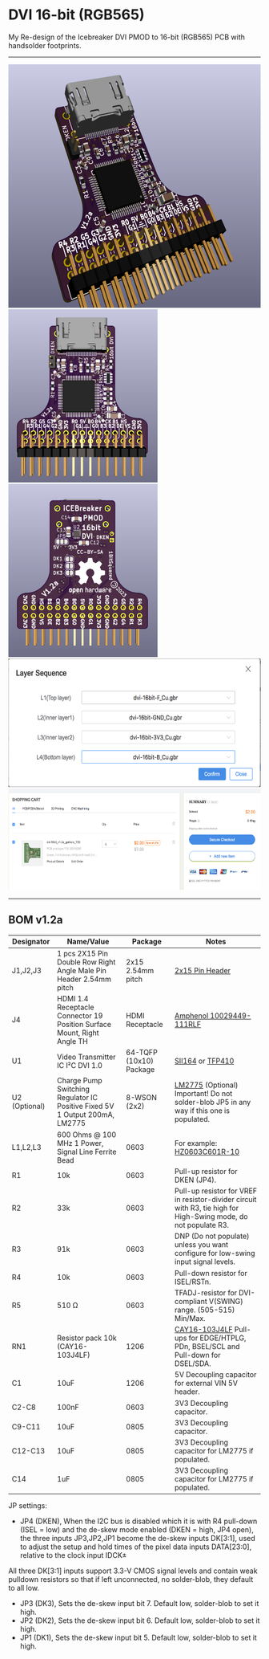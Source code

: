 # DVI 16-bit (RGB565)
My Re-design of the Icebreaker DVI PMOD to 16-bit (RGB565) PCB with handsolder footprints.

***

<a href="pics/dvi-16bit_v1.2a_pic1.png">
<img src="pics/dvi-16bit_v1.2a_pic1.png" width="600" height="485">
</a>
<br />
<a href="pics/dvi-16bit_v1.2a_pic2.png">
<img src="pics/dvi-16bit_v1.2a_pic2.png" width="298" height="345">
</a>
<a href="pics/dvi-16bit_v1.2a_pic3.png">
<img src="pics/dvi-16bit_v1.2a_pic3.png" width="298" height="345">
</a>
<br />
<a href="pics/dvi-16bit_v1.2a_pic4.png">
<img src="pics/dvi-16bit_v1.2a_pic4.png" width="600" height="256">
</a>
<br />
<a href="pics/dvi-16bit_v1.2a_pic5.png">
<img src="pics/dvi-16bit_v1.2a_pic5.png" width="600" height="202">
</a>

***

BOM v1.2a
---------
Designator  | Name/Value   | Package | Notes
-|-|-|-|
J1,J2,J3 | 1 pcs 2X15 Pin Double Row Right Angle Male Pin Header 2.54mm pitch | 2x15 2.54mm pitch | [2x15 Pin Header](https://www.aliexpress.com/item/4001257532427.html)
J4 | HDMI 1.4 Receptacle Connector 19 Position Surface Mount, Right Angle TH | HDMI Receptacle | [Amphenol 10029449-111RLF](https://www.digikey.com/en/products/detail/amphenol-icc-fci/10029449-111rlf/2785386)
U1 | Video Transmitter IC I²C DVI 1.0 | 64-TQFP (10x10) Package | [SII164](https://www.digikey.com/en/products/detail/lattice-semiconductor-corporation/SII164CTG64/6596652) or [TFP410](https://www.digikey.com/en/products/detail/texas-instruments/TFP410PAP/454241)
U2 (Optional) | Charge Pump Switching Regulator IC Positive Fixed 5V 1 Output 200mA, LM2775 | 8-WSON (2x2) | [LM2775](https://www.digikey.com/en/products/detail/texas-instruments/LM2775DSGR/5438061) (Optional) Important! Do not solder-blob JP5 in any way if this one is populated.
L1,L2,L3 | 600 Ohms @ 100 MHz 1 Power, Signal Line Ferrite Bead | 0603 | For example: [HZ0603C601R-10](https://www.digikey.com/en/products/detail/laird-signal-integrity-products/HZ0603C601R-10/806619)
R1 | 10k | 0603 | Pull-up resistor for DKEN (JP4).
R2 | 33k | 0603 | Pull-up resistor for VREF in resistor-divider circuit with R3, tie high for High-Swing mode, do not populate R3.
R3 | 91k | 0603 | DNP (Do not populate) unless you want configure for low-swing input signal levels.
R4 | 10k | 0603 | Pull-down resistor for ISEL/RSTn.
R5 | 510 Ω | 0603 | TFADJ-resistor for DVI-compliant V(SWING) range. (505-515) Min/Max.
RN1 | Resistor pack 10k (CAY16-103J4LF) | 1206 | [CAY16-103J4LF](https://www.digikey.com/en/products/detail/bourns-inc/CAY16-103J4LF/431579) Pull-ups for EDGE/HTPLG, PDn, BSEL/SCL and Pull-down for DSEL/SDA.
C1 | 10uF | 1206 | 5V Decoupling capacitor for external VIN 5V header.
C2-C8 | 100nF | 0603 | 3V3 Decoupling capacitor.
C9-C11 | 10uF | 0805 | 3V3 Decoupling capacitor.
C12-C13 | 10uF | 0805 | 3V3 Decoupling capacitor for LM2775 if populated.
C14 | 1uF | 0805 | 3V3 Decoupling capacitor for LM2775 if populated.


JP settings:

* JP4 (DKEN), When the I2C bus is disabled which it is with R4 pull-down (ISEL = low) and the de-skew mode enabled (DKEN = high, JP4 open), the three inputs JP3,JP2,JP1 become the de-skew inputs DK[3:1], used to adjust the setup and hold times of the pixel data inputs DATA[23:0], relative to the clock input IDCK±

All three DK[3:1] inputs support 3.3-V CMOS signal levels and contain weak pulldown resistors so that if left unconnected, no solder-blob, they default to all low.

* JP3 (DK3), Sets the de-skew input bit 7. Default low, solder-blob to set it high.
* JP2 (DK2), Sets the de-skew input bit 6. Default low, solder-blob to set it high.
* JP1 (DK1), Sets the de-skew input bit 5. Default low, solder-blob to set it high.





